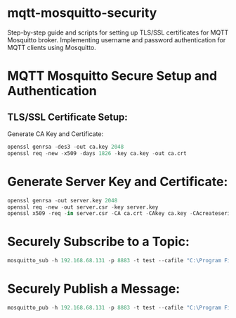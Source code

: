 # mqtt-mosquitto-security
Step-by-step guide and scripts for setting up TLS/SSL certificates for MQTT Mosquitto broker. Implementing username and password authentication for MQTT clients using Mosquitto.
# MQTT Mosquitto Secure Setup and Authentication
## TLS/SSL Certificate Setup:
Generate CA Key and Certificate:
```python
openssl genrsa -des3 -out ca.key 2048
openssl req -new -x509 -days 1826 -key ca.key -out ca.crt
```
# Generate Server Key and Certificate:
```python
openssl genrsa -out server.key 2048
openssl req -new -out server.csr -key server.key
openssl x509 -req -in server.csr -CA ca.crt -CAkey ca.key -CAcreateserial -out server.crt -days 360
```
# Securely Subscribe to a Topic:
```python
mosquitto_sub -h 192.168.68.131 -p 8883 -t test --cafile "C:\Program Files\mosquitto\certs\ca.crt" --tls-version tlsv1.2
```
# Securely Publish a Message:
```python
mosquitto_pub -h 192.168.68.131 -p 8883 -t test --cafile "C:\Program Files\mosquitto\certs\ca.crt" --tls-version tlsv1.2 -d
```
